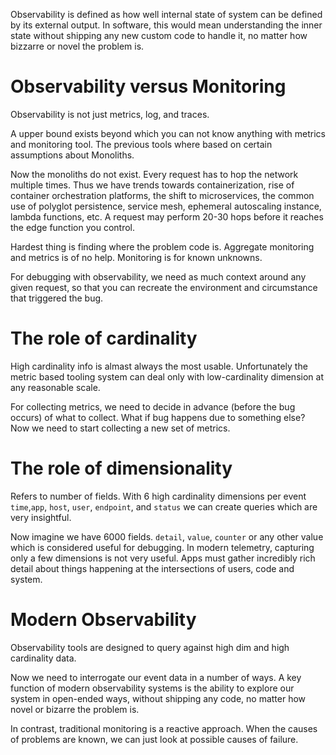 Observability is defined as how well internal state of system can be defined by its external output. In software, this would mean understanding the inner state without shipping any new custom code to handle it, no matter how bizzarre or novel the problem is.

# Observability versus Monitoring

Observability is not just metrics, log, and traces.

A upper bound exists beyond which you can not know anything with metrics and monitoring tool. The previous tools where based on certain assumptions about Monoliths.

Now the monoliths do not exist. Every request has to hop the network multiple times. Thus we have trends towards containerization, rise of container orchestration platforms, the shift to microservices, the common use of polyglot persistence, service mesh, ephemeral autoscaling instance, lambda functions, etc. A request may perform 20-30 hops before it reaches the edge function you control.

Hardest thing is finding where the problem code is. Aggregate monitoring and metrics is of no help. Monitoring is for known unknowns.

For debugging with observability, we need as much context around any given request, so that you can recreate the environment and circumstance that triggered the bug.

# The role of cardinality

High cardinality info is almast always the most usable. Unfortunately the metric based tooling system can deal only with low-cardinality dimension at any reasonable scale.

For collecting metrics, we need to decide in advance (before the bug occurs) of what to collect. What if bug happens due to something else? Now we need to start collecting a new set of metrics.

# The role of dimensionality

Refers to number of fields. With 6 high cardinality dimensions per event `time`,`app`, `host`, `user`, `endpoint`, and `status` we can create queries which are very insightful.

Now imagine we have 6000 fields. `detail`, `value`, `counter` or any other value which is considered useful for debugging. In modern telemetry, capturing only a few dimensions is not very useful. Apps must gather incredibly rich detail about things happening at the intersections of users, code and system.

# Modern Observability

Observability tools are designed to query against high dim and high cardinality data.

Now we need to interrogate our event data in a number of ways. A key function of modern observability systems is the ability to explore our system in open-ended ways, without shipping any code, no matter how novel or bizarre the problem is.

In contrast, traditional monitoring is a reactive approach. When the causes of problems are known, we can just look at possible causes of failure.
